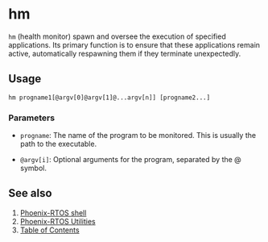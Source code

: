 # hm

`hm` (health monitor) spawn and oversee the execution of specified applications. Its primary function is to ensure that
these applications remain active, automatically respawning them if they terminate unexpectedly.

## Usage

```console
hm progname1[@argv[0]@argv[1]@...argv[n]] [progname2...]
```

### Parameters

- `progname`: The name of the program to be monitored. This is usually the path to the executable.

- `@argv[i]`: Optional arguments for the program, separated by the @ symbol.

## See also

1. [Phoenix-RTOS shell](../psh.md)
2. [Phoenix-RTOS Utilities](../../utils.md)
3. [Table of Contents](../../../README.md)
